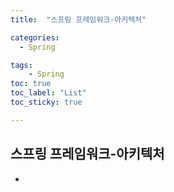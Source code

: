 ```yaml
---
title:  "스프링 프레임워크-아키텍처"

categories: 
  - Spring

tags: 
    - Spring
toc: true
toc_label: "List"
toc_sticky: true 

---
```


## 스프링 프레임워크-아키텍처

- 
